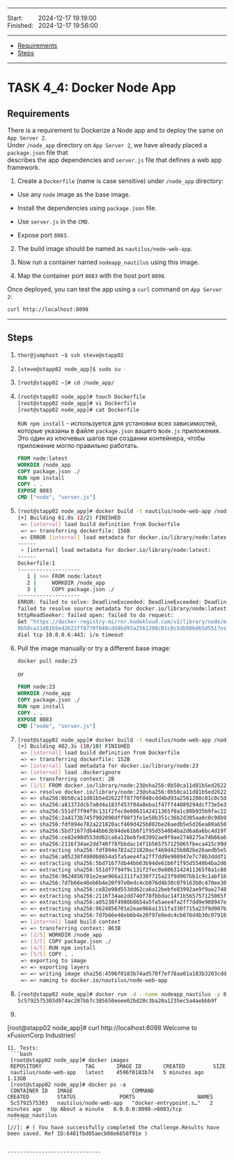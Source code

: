 
------------------------------

Start: &nbsp;&nbsp;&nbsp;&nbsp;&nbsp;&nbsp;&nbsp;&nbsp;2024-12-17 19:19:00  
Finished: &nbsp;&nbsp;2024-12-17 19:56:00

------------------------------

- [Requirements](#requirements)
- [Steps](#steps)

------------------------------

# TASK 4_4: Docker Node App

## Requirements

There is a requirement to Dockerize a Node app and to deploy the same on `App Server 2`.  
Under `/node_app` directory on `App Server 2`, we have already placed a `package.json` file that   
describes the app dependencies and `server.js` file that defines a web app framework.  

1. Create a `Dockerfile` (name is case sensitive) under `/node_app` directory:

  - Use any `node` image as the base image.
  
  - Install the dependencies using `package.json` file.
  
  - Use `server.js` in the `CMD`.
  
  - Expose port `8083`.  

2. The build image should be named as `nautilus/node-web-app`.

3. Now run a container named `nodeapp_nautilus` using this image.

4. Map the container port `8083` with the host port `8098`.

Once deployed, you can test the app using a `curl` command on `App Server 2`:  
```bash
curl http://localhost:8098
```

------------------------------

## Steps

1. ```bash
   thor@jumphost ~$ ssh steve@stapp02
   ```
2. ```bash
   [steve@stapp02 node_app]$ sudo su -
   ```
3. ```bash
   [root@stapp02 ~]# cd /node_app/
   ```
4. ```bash
   [root@stapp02 node_app]# touch Dockerfile  
   [root@stapp02 node_app]# vi Dockerfile   
   [root@stapp02 node_app]# cat Dockerfile
   ```
   `RUN npm install` - используется для установки всех зависимостей, которые указаны в файле `package.json` вашего `Node.js` приложения.
   Это один из ключевых шагов при создании контейнера, чтобы приложение могло правильно работать.
   ```dockerfile
   FROM node:latest
   WORKDIR /node_app
   COPY package.json ./
   RUN npm install
   COPY . .
   EXPOSE 8083
   CMD ["node", "server.js"]
   ```
6. ```bash
   [root@stapp02 node_app]# docker build -t nautilus/node-web-app /node_app
   [+] Building 61.0s (2/2) FINISHED                                                                           docker:default
    => [internal] load build definition from Dockerfile                                                                  0.0s
    => => transferring dockerfile: 156B                                                                                  0.0s
    => ERROR [internal] load metadata for docker.io/library/node:latest                                                 60.9s
   ------
    > [internal] load metadata for docker.io/library/node:latest:
   ------
   Dockerfile:1
   --------------------
      1 | >>> FROM node:latest
      2 |     WORKDIR /node_app
      3 |     COPY package.json ./
   --------------------
   ERROR: failed to solve: DeadlineExceeded: DeadlineExceeded: DeadlineExceeded: node:latest:  
   failed to resolve source metadata for docker.io/library/node:latest: failed to copy:  
   httpReadSeeker: failed open: failed to do request:  
   Get "https://docker-registry-mirror.kodekloud.com/v2/library/node/manifests/sha256:  
   0b50ca11d81b5ed2622ff8770f040cdd4bd93a2561208c01c0c5db98bd65d551?ns=docker.io":  
   dial tcp 10.0.0.6:443: i/o timeout
   ```
7. Pull the image manually or try a different base image:
   ```bash
   docker pull node:23
   ```
   or
   ```dockerfile
   FROM node:23
   WORKDIR /node_app
   COPY package.json ./
   RUN npm install
   COPY . .
   EXPOSE 8083
   CMD ["node", "server.js"]
   ```
8. ```bash
   [root@stapp02 node_app]# docker build -t nautilus/node-web-app /node_app
   [+] Building 402.3s (10/10) FINISHED                                                                        docker:default
    => [internal] load build definition from Dockerfile                                                                  0.0s
    => => transferring dockerfile: 152B                                                                                  0.0s
    => [internal] load metadata for docker.io/library/node:23                                                          120.9s
    => [internal] load .dockerignore                                                                                     0.0s
    => => transferring context: 2B                                                                                       0.0s
    => [1/5] FROM docker.io/library/node:23@sha256:0b50ca11d81b5ed2622ff8770f040cdd4bd93a2561208c01c0c5db98bd65d551    176.1s
    => => resolve docker.io/library/node:23@sha256:0b50ca11d81b5ed2622ff8770f040cdd4bd93a2561208c01c0c5db98bd65d551      0.0s
    => => sha256:0b50ca11d81b5ed2622ff8770f040cdd4bd93a2561208c01c0c5db98bd65d551 6.41kB / 6.41kB                        0.0s
    => => sha256:a81372dcb7a0d4a183f453f04a8eba1f47ff44089294dcf73e5e368ec56d58d4 2.49kB / 2.49kB                        0.0s
    => => sha256:551df7f94f9c131f2fec0e8063142411365f0a1c88b935b9fac22be91af227e0 64.39MB / 64.39MB                     31.7s
    => => sha256:2a4173b745f902090dff98f3fe1e58b351c36b2d305aa0c0c98b910fdbfcad7e 6.39kB / 6.39kB                        0.0s
    => => sha256:fdf894e782a221820acf469d425b802be26aedb5e5d26ea80a650ff6a974d488 48.50MB / 48.50MB                     31.2s
    => => sha256:5bd71677db44bb63b94de61b6f1f95d5540b4ba2d6a8a6bc4d19f422b25e0c2b 23.87MB / 23.87MB                     30.7s
    => => sha256:ce82e98d553dd62ca6a12bebfe83992ae9f9ae2748275e74b66a68cc094f868b 211.31MB / 211.31MB                   64.1s
    => => sha256:2116f34ae2dd740f78fbbdac14f1b565757125065fbeca415c99d3e095443b41 3.33kB / 3.33kB                       61.3s
    => => extracting sha256:fdf894e782a221820acf469d425b802be26aedb5e5d26ea80a650ff6a974d488                             6.0s
    => => sha256:a05238f4980b8654a5fa5aee4fa2ff7dd9e908947e7c78b3dddf1b5b369716bf 56.89MB / 56.89MB                     63.0s
    => => extracting sha256:5bd71677db44bb63b94de61b6f1f95d5540b4ba2d6a8a6bc4d19f422b25e0c2b                             1.7s
    => => extracting sha256:551df7f94f9c131f2fec0e8063142411365f0a1c88b935b9fac22be91af227e0                             8.0s
    => => sha256:9624856701e2eae966a1311fa330f715a23f9d907bb1c9c1abf164680725f1d6 1.25MB / 1.25MB                       91.8s
    => => sha256:7d7b66e48eb6b4e20f97e0edc4cb076d4b30c079163b0c470ee30ca52a7887bb 446B / 446B                           93.1s
    => => extracting sha256:ce82e98d553dd62ca6a12bebfe83992ae9f9ae2748275e74b66a68cc094f868b                            20.9s
    => => extracting sha256:2116f34ae2dd740f78fbbdac14f1b565757125065fbeca415c99d3e095443b41                            16.2s
    => => extracting sha256:a05238f4980b8654a5fa5aee4fa2ff7dd9e908947e7c78b3dddf1b5b369716bf                             7.6s
    => => extracting sha256:9624856701e2eae966a1311fa330f715a23f9d907bb1c9c1abf164680725f1d6                            21.6s
    => => extracting sha256:7d7b66e48eb6b4e20f97e0edc4cb076d4b30c079163b0c470ee30ca52a7887bb                            21.9s
    => [internal] load build context                                                                                     0.0s
    => => transferring context: 863B                                                                                     0.0s
    => [2/5] WORKDIR /node_app                                                                                          26.9s
    => [3/5] COPY package.json ./                                                                                       21.6s
    => [4/5] RUN npm install                                                                                            24.7s
    => [5/5] COPY . .                                                                                                   21.9s 
    => exporting to image                                                                                               10.0s 
    => => exporting layers                                                                                               9.9s 
    => => writing image sha256:4596f0183b74ad570f7ef78aa01a183b3203cdddb815296f5e5d2f58b4388fc6                          0.0s 
    => => naming to docker.io/nautilus/node-web-app 
   ```
9. ```bash
   [root@stapp02 node_app]# docker run -d --name nodeapp_nautilus -p 8098:8083 nautilus/node-web-app
   5c5792575303d974ac207bb7c385650eeee02bd20c3ba20a1235ec5a4aebbb9f
   ```
10. ```bash
   [root@stapp02 node_app]# curl http://localhost:8098
   Welcome to xFusionCorp Industries!
   ```
11. Tests:
    ```bash
    [root@stapp02 node_app]# docker images
    REPOSITORY              TAG       IMAGE ID       CREATED         SIZE
    nautilus/node-web-app   latest    4596f0183b74   5 minutes ago   1.13GB
    [root@stapp02 node_app]# docker ps -a
    CONTAINER ID   IMAGE                   COMMAND                  CREATED         STATUS              PORTS                    NAMES
    5c5792575303   nautilus/node-web-app   "docker-entrypoint.s…"   2 minutes ago   Up About a minute   0.0.0.0:8098->8083/tcp   nodeapp_nautilus
    ```
[//]: # ( You have successfully completed the challenge.Results have been saved. Ref ID:6481fbd05aecb08e6658f91e )


------------------------------




